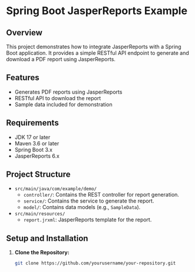 # Spring Boot JasperReports Example

## Overview

This project demonstrates how to integrate JasperReports with a Spring Boot application. It provides a simple RESTful API endpoint to generate and download a PDF report using JasperReports.

## Features

- Generates PDF reports using JasperReports
- RESTful API to download the report
- Sample data included for demonstration

## Requirements

- JDK 17 or later
- Maven 3.6 or later
- Spring Boot 3.x
- JasperReports 6.x

## Project Structure

- `src/main/java/com/example/demo/`
  - `controller/`: Contains the REST controller for report generation.
  - `service/`: Contains the service to generate the report.
  - `model/`: Contains data models (e.g., `SampleData`).
- `src/main/resources/`
  - `report.jrxml`: JasperReports template for the report.

## Setup and Installation

1. **Clone the Repository:**

   ```bash
   git clone https://github.com/yourusername/your-repository.git
